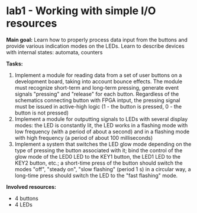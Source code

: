 # lab1 - Working with simple I/O resources

**Main goal:** Learn how to properly process data input from the buttons and provide various indication modes on the LEDs. Learn to describe devices with internal states: automata, counters

**Tasks:**
1. Implement a module for reading data from a set of user buttons on a development board, taking into account bounce effects. The module must recognize short-term and long-term pressing, generate event signals "pressing" and "release" for each button. Regardless of the schematics connecting button with FPGA intput, the pressing signal must be issued in active-high logic (1 - the button is pressed, 0 - the button is not pressed)
1. Implement a module for outputting signals to LEDs with several display modes: the LED is constantly lit, the LED works in a flashing mode with low frequency (with a period of about a second) and in a flashing mode with high frequency (a period of about 100 milliseconds)
1. Implement a system that switches the LED glow mode depending on the type of pressing the button associated with it; bind the control of the glow mode of the LED0 LED to the KEY1 button, the LED1 LED to the KEY2 button, etc.; a short-time press of the button should switch the modes "off", "steady on", "slow flashing" (period 1 s) in a circular way, a long-time press should switch the LED to the "fast flashing" mode.

**Involved resources:**
* 4 buttons
* 4 LEDs
